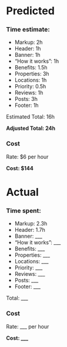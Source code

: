 # Predicted
### Time estimate:
- Markup: 2h
- Header: 1h
- Banner: 1h
- “How it works”: 1h
- Benefits: 1.5h
- Properties: 3h
- Locations: 1h
- Priority: 0.5h
- Reviews: 1h
- Posts: 3h
- Footer: 1h

Estimated Total: 16h

**Adjusted Total: 24h**

### Cost

Rate: $6 per hour

**Cost: $144**

# Actual
### Time spent:
- Markup: 2.3h
- Header: 1.7h
- Banner: ___
- “How it works”: ___
- Benefits: ___
- Properties: ___
- Locations: ___
- Priority: ___
- Reviews: ___
- Posts: ___
- Footer: ___

Total: ___

### Cost

Rate: ___ per hour

**Cost: ___**
